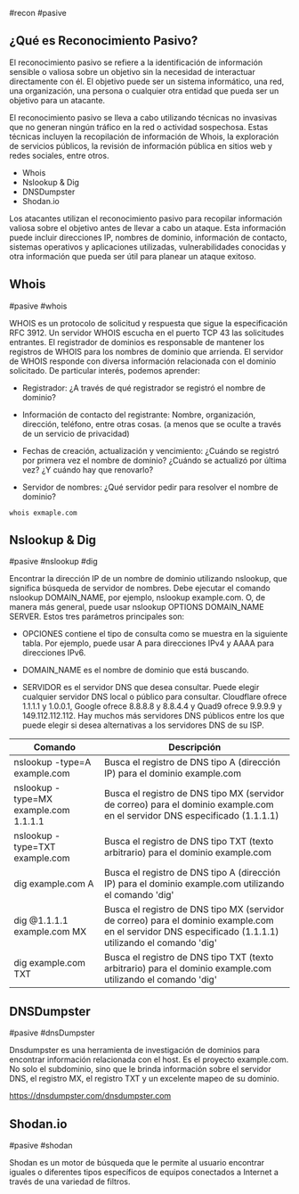 
#recon #pasive
## ¿Qué es Reconocimiento Pasivo?

El reconocimiento pasivo se refiere a la identificación de información sensible o valiosa sobre un objetivo sin la necesidad de interactuar directamente con él. El objetivo puede ser un sistema informático, una red, una organización, una persona o cualquier otra entidad que pueda ser un objetivo para un atacante.

El reconocimiento pasivo se lleva a cabo utilizando técnicas no invasivas que no generan ningún tráfico en la red o actividad sospechosa. Estas técnicas incluyen la recopilación de información de Whois, la exploración de servicios públicos, la revisión de información pública en sitios web y redes sociales, entre otros.

- Whois
- Nslookup & Dig
- DNSDumpster
- Shodan.io

Los atacantes utilizan el reconocimiento pasivo para recopilar información valiosa sobre el objetivo antes de llevar a cabo un ataque. Esta información puede incluir direcciones IP, nombres de dominio, información de contacto, sistemas operativos y aplicaciones utilizadas, vulnerabilidades conocidas y otra información que pueda ser útil para planear un ataque exitoso.

## Whois
#pasive #whois

WHOIS es un protocolo de solicitud y respuesta que sigue la especificación RFC 3912. Un servidor WHOIS escucha en el puerto TCP 43 las solicitudes entrantes. El registrador de dominios es responsable de mantener los registros de WHOIS para los nombres de dominio que arrienda. El servidor de WHOIS responde con diversa información relacionada con el dominio solicitado. De particular interés, podemos aprender:

- Registrador: ¿A través de qué registrador se registró el nombre de dominio?
    
- Información de contacto del registrante: Nombre, organización, dirección, teléfono, entre otras cosas. (a menos que se oculte a través de un servicio de privacidad)
    
- Fechas de creación, actualización y vencimiento: ¿Cuándo se registró por primera vez el nombre de dominio? ¿Cuándo se actualizó por última vez? ¿Y cuándo hay que renovarlo?
    
- Servidor de nombres: ¿Qué servidor pedir para resolver el nombre de dominio?


```
whois exmaple.com
```

## Nslookup & Dig
#pasive #nslookup #dig

Encontrar la dirección IP de un nombre de dominio utilizando nslookup, que significa búsqueda de servidor de nombres. Debe ejecutar el comando nslookup DOMAIN_NAME, por ejemplo, nslookup example.com. O, de manera más general, puede usar nslookup OPTIONS DOMAIN_NAME SERVER. Estos tres parámetros principales son:

- OPCIONES contiene el tipo de consulta como se muestra en la siguiente tabla. Por ejemplo, puede usar A para direcciones IPv4 y AAAA para direcciones IPv6.

- DOMAIN_NAME es el nombre de dominio que está buscando.

- SERVIDOR es el servidor DNS que desea consultar. Puede elegir cualquier servidor DNS local o público para consultar. Cloudflare ofrece 1.1.1.1 y 1.0.0.1, Google ofrece 8.8.8.8 y 8.8.4.4 y Quad9 ofrece 9.9.9.9 y 149.112.112.112. Hay muchos más servidores DNS públicos entre los que puede elegir si desea alternativas a los servidores DNS de su ISP.


|Comando|Descripción|
|---|---|
|nslookup -type=A example.com|Busca el registro de DNS tipo A (dirección IP) para el dominio example.com|
|nslookup -type=MX example.com 1.1.1.1|Busca el registro de DNS tipo MX (servidor de correo) para el dominio example.com en el servidor DNS especificado (1.1.1.1)|
|nslookup -type=TXT example.com|Busca el registro de DNS tipo TXT (texto arbitrario) para el dominio example.com|
|dig example.com A|Busca el registro de DNS tipo A (dirección IP) para el dominio example.com utilizando el comando 'dig'|
|dig @1.1.1.1 example.com MX|Busca el registro de DNS tipo MX (servidor de correo) para el dominio example.com en el servidor DNS especificado (1.1.1.1) utilizando el comando 'dig'|
|dig example.com TXT|Busca el registro de DNS tipo TXT (texto arbitrario) para el dominio example.com utilizando el comando 'dig'|

## DNSDumpster
#pasive #dnsDumpster

Dnsdumpster es una herramienta de investigación de dominios para encontrar información relacionada con el host. Es el proyecto example.com. No solo el subdominio, sino que le brinda información sobre el servidor DNS, el registro MX, el registro TXT y un excelente mapeo de su dominio.

https://dnsdumpster.com/dnsdumpster.com

## Shodan.io
#pasive #shodan

Shodan es un motor de búsqueda que le permite al usuario encontrar iguales o diferentes tipos específicos de equipos conectados a Internet a través de una variedad de filtros.